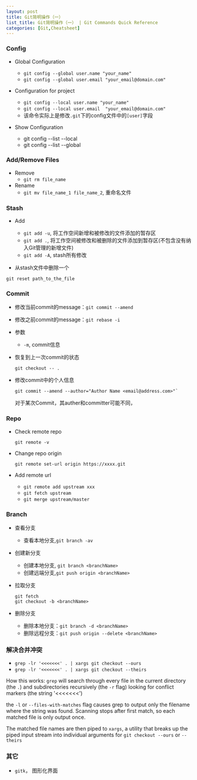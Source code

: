 ```yaml
---
layout: post
title: Git简明操作（一）
list_title: Git简明操作（一） | Git Commands Quick Reference
categories: [Git,Cheatsheet]
---
```


### Config

- Global Configuration
    - `git config --global user.name "your_name"`
    - `git config --global user.email "your_email@domain.com"`

- Configuration for project
    - `git config --local user.name "your_name"`
    - `git config --local user.email  "your_email@domain.com"`
    - 该命令实际上是修改`.git`下的config文件中的`[user]`字段

- Show Configuration
    - git config --list --local
    - git config --list --global

### Add/Remove Files

- Remove
    - `git rm file_name`
- Rename
    - `git mv file_name_1 file_name_2`, 重命名文件

### Stash

- Add
    - `git add -u`, 将工作空间新增和被修改的文件添加的暂存区
    - `git add .`, 将工作空间被修改和被删除的文件添加到暂存区(不包含没有纳入Git管理的新增文件)
    - `git add -A`, stash所有修改

- 从stash文件中删除一个
```
git reset path_to_the_file
```

### Commit

- 修改当前commit的message：`git commit --amend`
- 修改之前commit的message：`git rebase -i`


- 参数
    - `-m`, commit信息
- 恢复到上一次commit的状态
    ```
    git checkout -- .
    ```
- 修改commit中的个人信息

    ```
    git commit --amend --author="Author Name <email@address.com>"`
    ```

    对于某次Commit，其auther和committer可能不同，
    
### Repo

- Check remote repo 

    ```
    git remote -v 
    ```
- Change repo origin 

    ```
    git remote set-url origin https://xxxx.git
    ```
- Add remote url
    - `git remote add upstream xxx`
    - `git fetch upstream`
    - `git merge upstream/master`

### Branch

- 查看分支
    - 查看本地分支,`git branch -av`

- 创建新分支
    - 创建本地分支, `git branch <branchName>`
    - 创建远端分支,`git push origin <branchName>`
- 拉取分支

    ```shell
    git fetch
    git checkout -b <branchName>
    ```

- 删除分支
    - 删除本地分支：`git branch -d <branchName>`
    - 删除远程分支：`git push origin --delete <branchName>`


### 解决合并冲突

- `grep -lr '<<<<<<<' . | xargs git checkout --ours`
- `grep -lr '<<<<<<<' . | xargs git checkout --theirs`

How this works: `grep` will search through every file in the current directory (the `.`) and subdirectories recursively (the `-r` flag) looking for conflict markers (the string '<<<<<<<')

the `-l` or `--files-with-matches` flag causes grep to output only the filename where the string was found. Scanning stops after first match, so each matched file is only output once.

The matched file names are then piped to `xargs`, a utility that breaks up the piped input stream into individual arguments for `git checkout --ours` or `--theirs`


### 其它

- `gitk`， 图形化界面